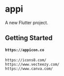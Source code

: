 # appi

A new Flutter project.

## Getting Started
#### `https://appicon.co`
```
https://icons8.com/
https://www.vecteezy.com/
https://www.canva.com/
```
